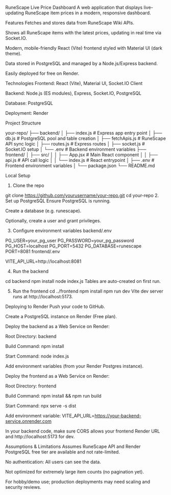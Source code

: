 RuneScape Live Price Dashboard
A web application that displays live-updating RuneScape item prices in a modern, responsive dashboard.

Features
Fetches and stores data from RuneScape Wiki APIs.

Shows all RuneScape items with the latest prices, updating in real time via Socket.IO.

Modern, mobile-friendly React (Vite) frontend styled with Material UI (dark theme).

Data stored in PostgreSQL and managed by a Node.js/Express backend.

Easily deployed for free on Render.

Technologies
Frontend: React (Vite), Material UI, Socket.IO Client

Backend: Node.js (ES modules), Express, Socket.IO, PostgreSQL

Database: PostgreSQL

Deployment: Render

Project Structure

your-repo/
├── backend/
│   ├── index.js         # Express app entry point
│   ├── db.js            # PostgreSQL pool and table creation
│   ├── fetchApis.js     # RuneScape API sync logic
│   ├── routes.js        # Express routes
│   ├── socket.js        # Socket.IO setup
│   └── .env             # Backend environment variables
├── frontend/
│   ├── src/
│   │   ├── App.jsx      # Main React component
│   │   ├── api.js       # API call logic
│   │   └── index.js     # React entrypoint
│   ├── .env             # Frontend environment variables
│   └── package.json
└── README.md


Local Setup
1. Clone the repo

git clone https://github.com/yourusername/your-repo.git
cd your-repo
2. Set up PostgreSQL
Ensure PostgreSQL is running.

Create a database (e.g. runescape).

Optionally, create a user and grant privileges.

3. Configure environment variables
backend/.env

PG_USER=your_pg_user
PG_PASSWORD=your_pg_password
PG_HOST=localhost
PG_PORT=5432
PG_DATABASE=runescape
PORT=8081
frontend/.env

VITE_API_URL=http://localhost:8081


4. Run the backend

cd backend
npm install
node index.js
Tables are auto-created on first run.

5. Run the frontend
cd ../frontend
npm install
npm run dev
Vite dev server runs at http://localhost:5173.

Deploying to Render
Push your code to GitHub.

Create a PostgreSQL instance on Render (Free plan).

Deploy the backend as a Web Service on Render:

Root Directory: backend

Build Command: npm install

Start Command: node index.js

Add environment variables (from your Render Postgres instance).

Deploy the frontend as a Web Service on Render:

Root Directory: frontend

Build Command: npm install && npm run build

Start Command: npx serve -s dist

Add environment variable:
VITE_API_URL=https://your-backend-service.onrender.com

In your backend code, make sure CORS allows your frontend Render URL and http://localhost:5173 for dev.

Assumptions & Limitations
Assumes RuneScape API and Render PostgreSQL free tier are available and not rate-limited.

No authentication: All users can see the data.

Not optimized for extremely large item counts (no pagination yet).

For hobby/demo use; production deployments may need scaling and security reviews.
